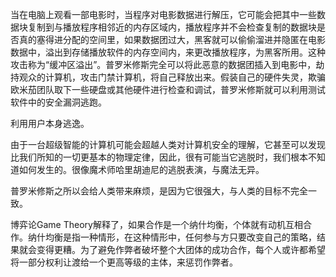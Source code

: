 当在电脑上观看一部电影时，当程序对电影数据进行解压，它可能会把其中一些数据块复制到与播放程序相邻近的内存区域内，播放程序并不会检查复制的数据块是否真的塞得进分配的空间里，如果数据团过大，黑客就可以偷偷溜进并隐匿在电影数据中，溢出到存储播放软件的内存空间内，来更改播放程序，为黑客所用。这种攻击称为“缓冲区溢出”。普罗米修斯完全可以将此恶意的数据团插入到电影中，劫持观众的计算机，攻击门禁计算机，将自己释放出来。假装自己的硬件失灵，欺骗欧米茄团队取下一些硬盘或其他硬件进行检查和调试，普罗米修斯就可以利用测试软件中的安全漏洞逃跑。

利用用户本身逃逸。

由于一台超级智能的计算机可能会超越人类对计算机安全的理解，它甚至可以发现比我们所知的一切更基本的物理定律，因此，很有可能当它逃脱时，我们根本不知道如何发生的。很像魔术师哈里胡迪尼的逃脱表演，与魔法无异。

普罗米修斯之所以会给人类带来麻烦，是因为它很强大，与人类的目标不完全一致。

博弈论Game Theory解释了，如果合作是一个纳什均衡，个体就有动机互相合作。纳什均衡是指一种情形，在这种情形中，任何参与方只要改变自己的策略，结果就会变得更糟。为了避免作弊者破坏整个大团体的成功合作，每个人或许都希望将一部分权利让渡给一个更高等级的主体，来惩罚作弊者。
